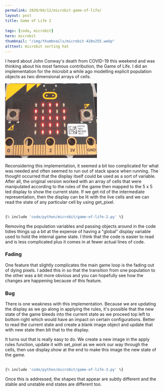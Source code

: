 ```yaml
---
permalink: 2020/04/12/microbit-game-of-life/
layout: post
title: Game of Life 2

tags: [code, microbit]
hero: microbit
thumbnail: "/img/thumbnails/microbit-420x255.webp"
alttext: microbit sorting hat
---
```


I heard about John Conway's death from COVID-19 this weekend and was thinking about his most famous
contribution, the Game of Life. I did an implementation for the microbit a while ago modelling explicit
population objects as two dimensional arrays of cells.

![example](/img/posts/microbit-game-of-life/game.gif)

Reconsidering this implementation, it seemed a bit too complicated for what was needed and often seemed
to run out of stack space when running. The thought occurred that the display itself could be used as a
sort of variable. After all, the original version worked with an array of cells that were manipulated according
to the rules of the game then mapped to the 5 x 5 led display to show the current state. If we get rid of the
intermediate representation, then the display can be lit with the live cells and we can read the state of
any particular cell by using get_pixel.

```python

{% include 'code/python/microbit/game-of-life-2.py' %}

```

Removing the population variables and passing objects around in the code tidies things up a bit at the
expense of having a "global" display variable used to hold the internal game state. I think that the code is
easier to read and is less complicated plus it comes in at fewer actual lines of code.

### Fading

One feature that slightly complicates the main game loop is the fading out of dying pixels. I added this in so that the transition
from one population to the other was a bit more obvious and you can hopefully see how the changes are happening because of this feature.

### Bug

There is one weakness with this implementation. Because we are updating the display as we go along in applying the rules, it's possible that the new state of the game bleeds into the current state as we proceed top left to bottom right which would have an impact on certain configurations. Better to read the current state and create a blank image object and update that with new state then blt that to the display.

It turns out that is really easy to do. We create a new image in the apply rules function, update it with set_pixel as we
work our way through the cells, then use display.show at the end to make this image the new state of the game.

```python

{% include 'code/python/microbit/game-of-life-3.py' %}

```

Once this is addressed, the shapes that appear are subtly different and the stable and unstable end states are different too.

